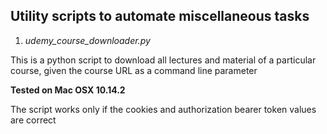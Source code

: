 ## Utility scripts to automate miscellaneous tasks

1) _udemy_course_downloader.py_

This is a python script to download all lectures and material of a particular course, given the course URL as a command line parameter

   **Tested on Mac OSX 10.14.2**

   The script works only if the cookies and authorization bearer token values are correct
